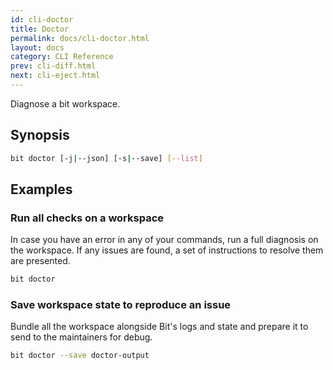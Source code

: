 ```yaml
---
id: cli-doctor
title: Doctor
permalink: docs/cli-doctor.html
layout: docs
category: CLI Reference
prev: cli-diff.html
next: cli-eject.html
---
```


Diagnose a bit workspace.

## Synopsis

```bash
bit doctor [-j|--json] [-s|--save] [--list]
```

## Examples

### Run all checks on a workspace

In case you have an error in any of your commands, run a full diagnosis on the workspace. If any issues are found, a set of instructions to resolve them are presented.

```bash
bit doctor
```

### Save workspace state to reproduce an issue

Bundle all the workspace alongside Bit's logs and state and prepare it to send to the maintainers for debug.

```bash
bit doctor --save doctor-output
```
